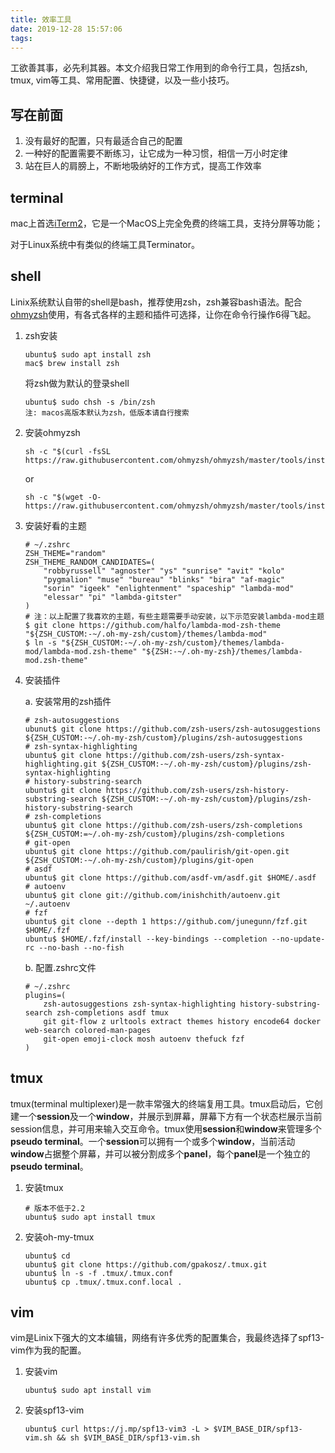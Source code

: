 ```yaml
---
title: 效率工具
date: 2019-12-28 15:57:06
tags:
---
```


工欲善其事，必先利其器。本文介绍我日常工作用到的命令行工具，包括zsh, tmux, vim等工具、常用配置、快捷键，以及一些小技巧。

## 写在前面 ##

1. 没有最好的配置，只有最适合自己的配置
2. 一种好的配置需要不断练习，让它成为一种习惯，相信一万小时定律
3. 站在巨人的肩膀上，不断地吸纳好的工作方式，提高工作效率

## terminal ##

mac上首选[iTerm2](iterm2.com "iTerm2")，它是一个MacOS上完全免费的终端工具，支持分屏等功能；

对于Linux系统中有类似的终端工具Terminator。

## shell ##

Linix系统默认自带的shell是bash，推荐使用zsh，zsh兼容bash语法。配合[ohmyzsh](https://github.com/ohmyzsh/ohmyzsh "ohmyzsh")使用，有各式各样的主题和插件可选择，让你在命令行操作6得飞起。

1. zsh安装

   ```shell
   ubuntu$ sudo apt install zsh
   mac$ brew install zsh
   ```

   将zsh做为默认的登录shell

   ```shell
   ubuntu$ sudo chsh -s /bin/zsh
   注: macos高版本默认为zsh，低版本请自行搜索
   ```

2. 安装ohmyzsh

   ```shell
   sh -c "$(curl -fsSL https://raw.githubusercontent.com/ohmyzsh/ohmyzsh/master/tools/install.sh)"
   ```

   or

   ```shell
   sh -c "$(wget -O- https://raw.githubusercontent.com/ohmyzsh/ohmyzsh/master/tools/install.sh)"
   ```

3. 安装好看的主题

   ```shell
   # ~/.zshrc
   ZSH_THEME="random"
   ZSH_THEME_RANDOM_CANDIDATES=(
       "robbyrussell" "agnoster" "ys" "sunrise" "avit" "kolo"
       "pygmalion" "muse" "bureau" "blinks" "bira" "af-magic"
       "sorin" "igeek" "enlightenment" "spaceship" "lambda-mod"
       "elessar" "pi" "lambda-gitster"
   )
   # 注：以上配置了我喜欢的主题，有些主题需要手动安装，以下示范安装lambda-mod主题
   $ git clone https://github.com/halfo/lambda-mod-zsh-theme "${ZSH_CUSTOM:-~/.oh-my-zsh/custom}/themes/lambda-mod"
   $ ln -s "${ZSH_CUSTOM:-~/.oh-my-zsh/custom}/themes/lambda-mod/lambda-mod.zsh-theme" "${ZSH:-~/.oh-my-zsh}/themes/lambda-mod.zsh-theme"
   ```

4. 安装插件

   a. 安装常用的zsh插件

   ```shell
   # zsh-autosuggestions
   ubunut$ git clone https://github.com/zsh-users/zsh-autosuggestions ${ZSH_CUSTOM:-~/.oh-my-zsh/custom}/plugins/zsh-autosuggestions
   # zsh-syntax-highlighting
   ubuntu$ git clone https://github.com/zsh-users/zsh-syntax-highlighting.git ${ZSH_CUSTOM:-~/.oh-my-zsh/custom}/plugins/zsh-syntax-highlighting
   # history-substring-search
   ubuntu$ git clone https://github.com/zsh-users/zsh-history-substring-search ${ZSH_CUSTOM:-~/.oh-my-zsh/custom}/plugins/zsh-history-substring-search
   # zsh-completions
   ubuntu$ git clone https://github.com/zsh-users/zsh-completions ${ZSH_CUSTOM:=~/.oh-my-zsh/custom}/plugins/zsh-completions
   # git-open
   ubuntu$ git clone https://github.com/paulirish/git-open.git ${ZSH_CUSTOM:-~/.oh-my-zsh/custom}/plugins/git-open
   # asdf
   ubuntu$ git clone https://github.com/asdf-vm/asdf.git $HOME/.asdf
   # autoenv
   ubuntu$ git clone git://github.com/inishchith/autoenv.git ~/.autoenv
   # fzf
   ubuntu$ git clone --depth 1 https://github.com/junegunn/fzf.git $HOME/.fzf
   ubuntu$ $HOME/.fzf/install --key-bindings --completion --no-update-rc --no-bash --no-fish
   ```

   b. 配置.zshrc文件

   ```shell
   # ~/.zshrc
   plugins=(
       zsh-autosuggestions zsh-syntax-highlighting history-substring-search zsh-completions asdf tmux
       git git-flow z urltools extract themes history encode64 docker web-search colored-man-pages
       git-open emoji-clock mosh autoenv thefuck fzf
   )
   ```

## tmux ##

tmux(terminal multiplexer)是一款丰常强大的终端复用工具。tmux启动后，它创建一个**session**及一个**window**，并展示到屏幕，屏幕下方有一个状态栏展示当前session信息，并可用来输入交互命令。tmux使用**session**和**window**来管理多个**pseudo terminal**。一个**session**可以拥有一个或多个**window**，当前活动**window**占据整个屏幕，并可以被分割成多个**panel**，每个**panel**是一个独立的**pseudo terminal**。

1. 安装tmux

   ```shell
   # 版本不低于2.2
   ubuntu$ sudo apt install tmux
   ```

2. 安装oh-my-tmux

   ```shell
   ubuntu$ cd
   ubuntu$ git clone https://github.com/gpakosz/.tmux.git
   ubuntu$ ln -s -f .tmux/.tmux.conf
   ubuntu$ cp .tmux/.tmux.conf.local .
   ```

## vim ##

vim是Linix下强大的文本编辑，网络有许多优秀的配置集合，我最终选择了spf13-vim作为我的配置。

1. 安装vim

   ```shell
   ubuntu$ sudo apt install vim
   ```

2. 安装spf13-vim

   ```shell
   ubuntu$ curl https://j.mp/spf13-vim3 -L > $VIM_BASE_DIR/spf13-vim.sh && sh $VIM_BASE_DIR/spf13-vim.sh
   ```

